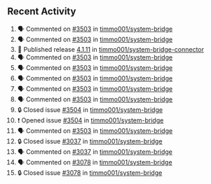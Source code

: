 ## Recent Activity

<!--START_SECTION:activity-->
1. 🗣 Commented on [#3503](https://github.com/timmo001/system-bridge/issues/3503) in [timmo001/system-bridge](https://github.com/timmo001/system-bridge)
2. 🗣 Commented on [#3503](https://github.com/timmo001/system-bridge/issues/3503) in [timmo001/system-bridge](https://github.com/timmo001/system-bridge)
3. 🚀 Published release [4.1.11](https://github.com/4.1.11) in [timmo001/system-bridge-connector](https://github.com/timmo001/system-bridge-connector)
4. 🗣 Commented on [#3503](https://github.com/timmo001/system-bridge/issues/3503) in [timmo001/system-bridge](https://github.com/timmo001/system-bridge)
5. 🗣 Commented on [#3503](https://github.com/timmo001/system-bridge/issues/3503) in [timmo001/system-bridge](https://github.com/timmo001/system-bridge)
6. 🗣 Commented on [#3503](https://github.com/timmo001/system-bridge/issues/3503) in [timmo001/system-bridge](https://github.com/timmo001/system-bridge)
7. 🗣 Commented on [#3503](https://github.com/timmo001/system-bridge/issues/3503) in [timmo001/system-bridge](https://github.com/timmo001/system-bridge)
8. 🗣 Commented on [#3503](https://github.com/timmo001/system-bridge/issues/3503) in [timmo001/system-bridge](https://github.com/timmo001/system-bridge)
9. 🔒 Closed issue [#3504](https://github.com/timmo001/system-bridge/issues/3504) in [timmo001/system-bridge](https://github.com/timmo001/system-bridge)
10. ❗ Opened issue [#3504](https://github.com/timmo001/system-bridge/issues/3504) in [timmo001/system-bridge](https://github.com/timmo001/system-bridge)
11. 🗣 Commented on [#3503](https://github.com/timmo001/system-bridge/issues/3503) in [timmo001/system-bridge](https://github.com/timmo001/system-bridge)
12. 🔒 Closed issue [#3037](https://github.com/timmo001/system-bridge/issues/3037) in [timmo001/system-bridge](https://github.com/timmo001/system-bridge)
13. 🗣 Commented on [#3037](https://github.com/timmo001/system-bridge/issues/3037) in [timmo001/system-bridge](https://github.com/timmo001/system-bridge)
14. 🗣 Commented on [#3078](https://github.com/timmo001/system-bridge/issues/3078) in [timmo001/system-bridge](https://github.com/timmo001/system-bridge)
15. 🔒 Closed issue [#3078](https://github.com/timmo001/system-bridge/issues/3078) in [timmo001/system-bridge](https://github.com/timmo001/system-bridge)
<!--END_SECTION:activity-->
